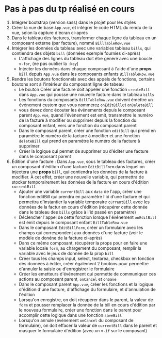 # Pas à pas du tp réalisé en cours

1. Intégrer bootstrap (version sass) dans le projet pour les styles
2. Créer la vue de base `App.vue`, et intégrer le code HTML du rendu de la vue, selon la capture d'écran ci-après
3. Dans le tableau des factures, transformer chaque ligne du tableau en un composant externe (par facture), nommé `BillTableRow.vue`
4. Intégrer les données du tableau avec une variables tableau `bills`, qui contiendra des objets `bill` (données exemple fournies ci-après)
    - L'affichage des lignes du tableau doit être généré avec une boucle `v-for`, (ne pas oublier la `:key`)
    - Injecter les données dans chaque composant à l'aide d'une **props** `bill` depuis `App.vue` dans les composants enfants `BillTableRow.vue`
5. Rendre les boutons fonctionnels avec des appels de fonctions, certains boutons sont à l'intérieur du composant ligne de tabeau
    - Le bouton Créer une facture doit appeler une fonction `createBill` dans `App.vue` qui pousse une nouvelle facture dans le tableau `bills`
    - Les fonctions du composants `BillTableRow.vue` doivent émettre un événement custom que vous nommerez `onEditBill`et `onDeleteBill`
    - vous devez donc écouter les événements depuis le composant parent `App.vue`, quand l'événement est emit, transmettre le numéro de la facture à modifier ou supprimer depuis la fonction du composant enfant, vers une fonction du composant parent
    - Dans le composant parent, créer une fonction `editBill` qui prend en paramètre le numéro de la facture à modifier et une fonction `deleteBill` qui prend en paramètre le numéro de la facture à supprimer
    - Créer la logique qui permet de supprimer ou d'éditer une facture dans le composant parent
6. Édition d'une facture : Dans `App.vue`, sous le tableau des factures, créer un composant d'édition d'une facture `EditBillForm` dans lequel on injectera une **props** `bill`, qui contiendra les données de la facture à modifier. À cet effet, créer une nouvelle variable, qui permettra de stocker temporairement les données de la facture en cours d'édition `currentBill`
    - Ajouter une variable `currentBill` aux `data` de l'app, créer une fonction editBill qui prendra en paramètre l'id d'une facture et qui permettra d'instantier la variable temporaire `currentBill` avec les données de la factur en cours d'édition (récupérer cette donnée dans le tableau des `bills` grâce à l'id passé en paramètre)
    - Déclencher l'appel de cette fonction lorsque l'événement `onEditBill` est émit depuis le composant enfant `BillTableRow.vue`
    - Dans le composant `EditBillForm`, créer un formulaire avec les champs qui correspondent aux données d'une facture (voir le modèle de donéne de la facture ci-après)
    - Dans ce même composant, récupérer la props pour en faire une variable locale `form`, au chargement du composant, remplir la variable avec le jeux de donnée de la prop `bill`
    - Créer tous les champs input, select, textarea, checkbox en fonction des données à éditer, créer également 2 boutons pour permettre d'annuler la saisie ou d'enregistrer le formulaire
    - Créer les emetteurs d'événement qui permette de communiquer ces actions au composant parent, `onCancel` et `onSave`
    - Dans le composant parent `App.vue`, créer les fonctions et la logique d'édition d'une facture, d'affichage du formulaire, et d'annulation de l'édition
    - Lorsqu'on enregistre, on doit récupérer dans le parent, la valeur de `form` et pousser remplacer la donnée de la bill en cours d'édition par le nouveau formulaire, créer une fonction dans le parent pour accomplir cette logique dans une fonction `saveBill`
    - Lorsqu'on annule (événement `onCancel` du composant de formulaire), on doit effacer la valeur de `currentBill` dans le parent et masquer le formulaire d'édition (avec un `v-if` sur le composant)

